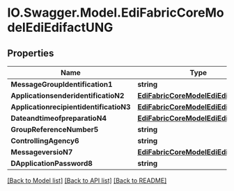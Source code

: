 # IO.Swagger.Model.EdiFabricCoreModelEdiEdifactUNG
## Properties

Name | Type | Description | Notes
------------ | ------------- | ------------- | -------------
**MessageGroupIdentification1** | **string** |  | [optional] 
**ApplicationsenderidentificatioN2** | [**EdiFabricCoreModelEdiEdifactS006**](EdiFabricCoreModelEdiEdifactS006.md) |  | [optional] 
**ApplicationrecipientidentificatioN3** | [**EdiFabricCoreModelEdiEdifactS007**](EdiFabricCoreModelEdiEdifactS007.md) |  | [optional] 
**DateandtimeofpreparatioN4** | [**EdiFabricCoreModelEdiEdifactS004**](EdiFabricCoreModelEdiEdifactS004.md) |  | [optional] 
**GroupReferenceNumber5** | **string** |  | [optional] 
**ControllingAgency6** | **string** |  | [optional] 
**MessageversioN7** | [**EdiFabricCoreModelEdiEdifactS008**](EdiFabricCoreModelEdiEdifactS008.md) |  | [optional] 
**DApplicationPassword8** | **string** |  | [optional] 

[[Back to Model list]](../README.md#documentation-for-models) [[Back to API list]](../README.md#documentation-for-api-endpoints) [[Back to README]](../README.md)

